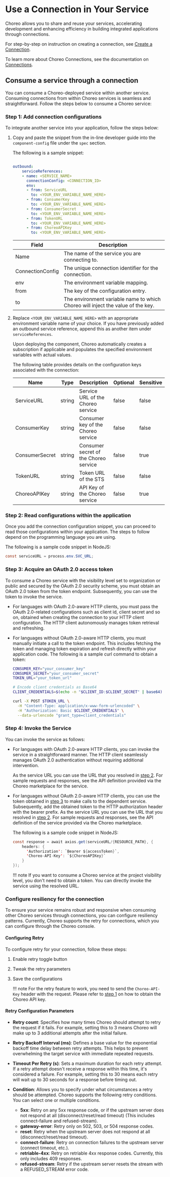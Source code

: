 # Use a Connection in Your Service

Choreo allows you to share and reuse your services, accelerating development and enhancing efficiency in building integrated applications through connections.

For step-by-step on instruction on creating a connection, see [Create a Connection](create-a-connection.md).

To learn more about Choreo Connections, see the documentation on [Connections](../../choreo-concepts/connections.md).

## Consume a service through a connection

You can consume a Choreo-deployed service within another service. Consuming connections from within Choreo services is seamless and straightforward. Follow the steps below to consume a Choreo service:

### Step 1: Add connection configurations

To integrate another service into your application, follow the steps below:

1. Copy and paste the snippet from the in-line developer guide into the `component-config` file under the `spec` section.

    The following is a sample snippet:

    ``` yaml

    outbound:
        serviceReferences:
        - name: <SERVICE_NAME>
          connectionConfig: <CONNECTION_ID>
          env:
          - from: ServiceURL
            to: <YOUR_ENV_VARIABLE_NAME_HERE>
          - from: ConsumerKey
            to: <YOUR_ENV_VARIABLE_NAME_HERE>
          - from: ConsumerSecret
            to: <YOUR_ENV_VARIABLE_NAME_HERE>
          - from: TokenURL
            to: <YOUR_ENV_VARIABLE_NAME_HERE>
          - from: ChoreoAPIKey
            to: <YOUR_ENV_VARIABLE_NAME_HERE>

    ```

      | Field            | Description                                                 |
      |------------------|-------------------------------------------------------------|
      | Name             | The name of the service you are connecting to.              |
      | ConnectionConfig | The unique connection identifier for the connection.        |
      | env              | The environment variable mapping.                           |
      | from             | The key of the configuration entry.                         |
      | to               | The environment variable name to which Choreo will inject the value of the key.|


2. Replace `<YOUR_ENV_VARIABLE_NAME_HERE>` with an appropriate environment variable name of your choice. If you have previously added an outbound service reference, append this as another item under `serviceReferences`. 

      Upon deploying the component, Choreo automatically creates a subscription if applicable and populates the specified environment variables with actual values.


      The following table provides details on the configuration keys associated with the connection:

      | Name           |  Type      |  Description                          |Optional       | Sensitive    |
      |----------------|------------|---------------------------------------|---------------|--------------|
      | ServiceURL     | string     | Service URL of the Choreo service     | false         | false        |
      | ConsumerKey    | string     | Consumer key of the Choreo service    | false         | false        |
      | ConsumerSecret | string     | Consumer secret of the Choreo service | false         | true         |
      | TokenURL       | string     | Token URL of the STS                  | false         | false        |
      | ChoreoAPIKey   | string     | API Key of the Choreo service         | false         | true         |


### Step 2: Read configurations within the application

Once you add the connection configuration snippet, you can proceed to read those configurations within your application. The steps to follow depend on the programming language you are using.

The following is a sample code snippet in NodeJS:

``` java
const serviceURL = process.env.SVC_URL;
```

### Step 3: Acquire an OAuth 2.0 access token

To consume a Choreo service with the visibility level set to organization or public and secured by the OAuth 2.0 security scheme, you must obtain an OAuth 2.0 token from the token endpoint. Subsequently, you can use the token to invoke the service.

- For languages with OAuth 2.0-aware HTTP clients, you must pass the OAuth 2.0-related configurations such as client id, client secret and so on, obtained when creating the connection to your HTTP client configuration. The HTTP client autonomously manages token retrieval and refreshing.

- For languages without OAuth 2.0-aware HTTP clients, you must manually initiate a call to the token endpoint. This includes fetching the token and managing token expiration and refresh directly within your application code. The following is a sample curl command to obtain a token:


    ```bash
    CONSUMER_KEY="your_consumer_key"
    CONSUMER_SECRET="your_consumer_secret"
    TOKEN_URL="your_token_url"

    # Encode client credentials as Base64
    CLIENT_CREDENTIALS=$(echo -n "$CLIENT_ID:$CLIENT_SECRET" | base64)

    curl -X POST $TOKEN_URL \
      -H "Content-Type: application/x-www-form-urlencoded" \
      -H "Authorization: Basic $CLIENT_CREDENTIALS" \
      --data-urlencode "grant_type=client_credentials"

    ```

### Step 4: Invoke the Service

You can invoke the service as follows:

- For languages with OAuth 2.0-aware HTTP clients, you can invoke the service in a straightforward manner. The HTTP client seamlessly manages OAuth 2.0 authentication without requiring additional intervention.

    As the service URL you can use the URL that you resolved in [step 2](#step-2-read-configurations-within-the-application). For sample requests and responses, see the API definition provided via the Choreo marketplace for the service.

- For languages without OAuth 2.0-aware HTTP clients, you can use the token obtained in [step 3](#step-3-acquire-an-oauth-20-access-token) to make calls to the dependent service. Subsequently, add the obtained token to the HTTP authorization header with the bearer prefix.
As the service URL you can use the URL that you resolved in [step 2](#step-2-read-configurations-within-the-application). For sample requests and responses, see the API definition of the service provided via the Choreo marketplace.

    The following is a sample code snippet in NodeJS:

    ``` java
    const response = await axios.get(serviceURL/{RESOURCE_PATH}, {
        headers: {
          'Authorization': `Bearer ${accessToken}`,
          'Choreo-API-Key': `${ChoreoAPIKey}`
        }
    });
    ```

    !!! note
        If you want to consume a Choreo service at the project visibility level, you don't need to obtain a token. You can directly invoke the service using the resolved URL.

### Configure resiliency for the connection

To ensure your service remains robust and responsive when consuming other Choreo services through connections, you can configure resiliency patterns. Currently, Choreo supports the retry for connections, which you can configure through the Choreo console.

#### Configuring Retry

To configure retry for your connection, follow these steps:

1. Enable retry toggle button
2. Tweak the retry parameters
3. Save the configurations

    !!! note
        For the retry feature to work, you need to send the `Choreo-API-Key` header with the request.
        Please refer to [step 1](#step-1-add-connection-configurations) on how to obtain the Choreo API key.

#### Retry Configuration Parameters

- **Retry count**: Specifies how many times Choreo should attempt to retry the request if it fails. For example, setting this to 3 means Choreo will make up to 3 additional attempts after the initial failure.

- **Retry Backoff Interval (ms)**: Defines a base value for the exponential backoff time delay between retry attempts. This helps to prevent overwhelming the target service with immediate repeated requests.

- **Timeout Per Retry (s)**: Sets a maximum duration for each retry attempt. If a retry attempt doesn't receive a response within this time, it's considered a failure. For example, setting this to 30 means each retry will wait up to 30 seconds for a response before timing out.

- **Condition**: Allows you to specify under what circumstances a retry should be attempted. Choreo supports the following retry conditions. You can select one or multiple conditions.

  - **5xx**: Retry on any 5xx response code, or if the upstream server does not respond at all (disconnect/reset/read timeout) (This includes connect-failure and refused-stream).
  - **gateway-error**: Retry only on 502, 503, or 504 response codes.
  - **reset**: Retry when the upstream server does not respond at all (disconnect/reset/read timeout).
  - **connect-failure**: Retry on connection failures to the upstream server (connect timeout, etc.).
  - **retriable-4xx**: Retry on retriable 4xx response codes. Currently, this only includes 409 responses.
  - **refused-stream**: Retry if the upstream server resets the stream with a REFUSED_STREAM error code.
